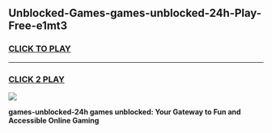 
## Unblocked-Games-games-unblocked-24h-Play-Free-e1mt3
<h3>
<a href="https://premium76.site?title=games-unblocked-24h&ref=18A">CLICK TO PLAY</a></h3>
<hr>

<h3>
<a href="https://premium76.site?title=games-unblocked-24h&ref=18A">CLICK 2 PLAY</a>
  
</h3>

<a href="https://premium76.site?title=games-unblocked-24h&ref=18A"><img src="https://clearcache.store/games.png"></a>


**games-unblocked-24h games unblocked: Your Gateway to Fun and Accessible Online Gaming**
